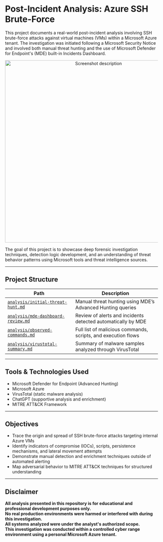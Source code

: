 # Post-Incident Analysis: Azure SSH Brute-Force

This project documents a real-world post-incident analysis involving SSH brute-force attacks against virtual machines (VMs) within a Microsoft Azure tenant. The investigation was initiated following a Microsoft Security Notice and involved both manual threat hunting and the use of Microsoft Defender for Endpoint's (MDE) built-in Incidents Dashboard.

<p align="center">
  <img src="https://github.com/user-attachments/assets/c32678db-9bae-4a96-9e64-b5937919a599" alt="Screenshot description" width="600"/>
</p>

The goal of this project is to showcase deep forensic investigation techniques, detection logic development, and an understanding of threat behavior patterns using Microsoft tools and threat intelligence sources.

---

## Project Structure

| Path | Description |
|------|-------------|
| [`analysis/initial-threat-hunt.md`](analysis/initial-threat-hunt.md) | Manual threat hunting using MDE’s Advanced Hunting queries |
| [`analysis/mde-dashboard-review.md`](analysis/mde-dashboard-review.md) | Review of alerts and incidents detected automatically by MDE |
| [`analysis/observed-commands.md`](analysis/observed-commands.md) | Full list of malicious commands, scripts, and execution flows |
| [`analysis/virustotal-summary.md`](analysis/virustotal-summary.md) | Summary of malware samples analyzed through VirusTotal |

---

## Tools & Technologies Used

- Microsoft Defender for Endpoint (Advanced Hunting)
- Microsoft Azure
- VirusTotal (static malware analysis)
- ChatGPT (supportive analysis and enrichment)
- MITRE ATT&CK Framework

---

## Objectives

- Trace the origin and spread of SSH brute-force attacks targeting internal Azure VMs
- Identify indicators of compromise (IOCs), scripts, persistence mechanisms, and lateral movement attempts
- Demonstrate manual detection and enrichment techniques outside of automated alerting
- Map adversarial behavior to MITRE ATT&CK techniques for structured understanding

---

## Disclaimer

**All analysis presented in this repository is for **educational and professional development** purposes only.  
No real production environments were harmed or interfered with during this investigation.  
All systems analyzed were under the analyst's authorized scope.  
This investigation was conducted within a controlled cyber range environment using a personal Microsoft Azure tenant.**
